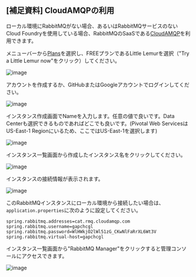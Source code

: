 ## [補足資料] CloudAMQPの利用

ローカル環境にRabbitMQがない場合、あるいはRabbitMQサービスのないCloud Foundryを使用している場合、RabbitMQのSaaSである[CloudAMQP](https://www.cloudamqp.com)を利用できます。

メニューバーから[Plans](https://www.cloudamqp.com/plans.html)を選択し、FREEプランであるLittle Lemurを選択（"Try a Little Lemur now"をクリック）してください。

![image](https://qiita-image-store.s3.amazonaws.com/0/1852/9c59e9af-440f-f4c8-9f0d-e35fa0aa2302.png)

アカウントを作成するか、GitHubまたはGoogleアカウントでログインしてください。

![image](https://qiita-image-store.s3.amazonaws.com/0/1852/ebd07f31-c909-6a9e-1856-b08b333155d4.png)

インスタンス作成画面でNameを入力します。任意の値で良いです。Data Centerも選択できるものであればどこでも良いです。(Pivotal Web ServicesはUS-East-1 Regionにいるため、ここではUS-East-1を選択します)

![image](https://qiita-image-store.s3.amazonaws.com/0/1852/97ba6d8e-3b2f-105d-999a-bfbec51afd19.png)

インスタンス一覧画面から作成したインスタンス名をクリックしてください。

![image](https://qiita-image-store.s3.amazonaws.com/0/1852/24045eff-53ec-80f1-aa9c-f08087fe2f7b.png)

インスタンスの接続情報が表示されます。

![image](https://qiita-image-store.s3.amazonaws.com/0/1852/38d4ad62-ece1-ba2a-082e-6cf8c6baa5a5.png)

このRabbitMQインスタンスにローカル環境から接続したい場合は、`application.properties`に次のように設定してください。


``` properties
spring.rabbitmq.addresses=cat.rmq.cloudamqp.com
spring.rabbitmq.username=gapchcgl
spring.rabbitmq.password=WlHWkjO2lWl51zG_CKwNlFaRrXL6Wt3V
spring.rabbitmq.virtual-host=gapchcgl
```

インスタンス一覧画面から"RabbitMQ Manager"をクリックすると管理コンソールにアクセスできます。

![image](https://qiita-image-store.s3.amazonaws.com/0/1852/67cb765b-f514-67a9-dc57-360c1697ca2b.png)
